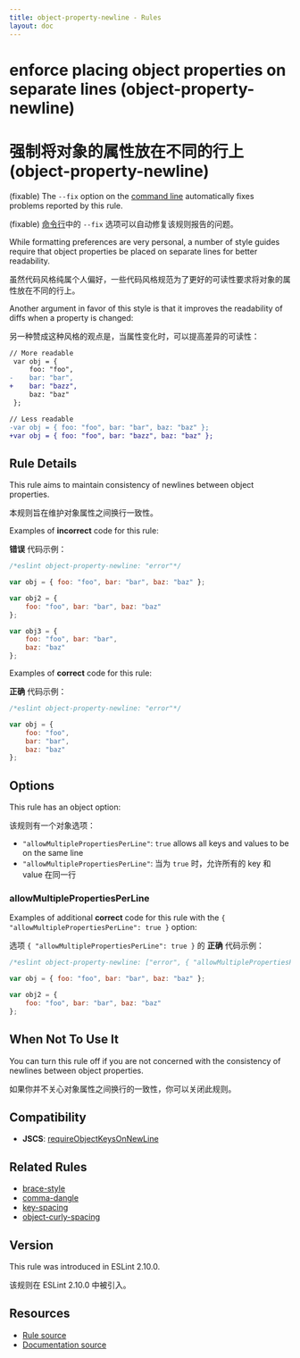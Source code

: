 ```yaml
---
title: object-property-newline - Rules
layout: doc
---
```

<!-- Note: No pull requests accepted for this file. See README.md in the root directory for details. -->

# enforce placing object properties on separate lines (object-property-newline)

# 强制将对象的属性放在不同的行上 (object-property-newline)

(fixable) The `--fix` option on the [command line](../user-guide/command-line-interface#fix) automatically fixes problems reported by this rule.

(fixable) [命令行](../user-guide/command-line-interface#fix)中的 `--fix` 选项可以自动修复该规则报告的问题。

While formatting preferences are very personal, a number of style guides require that object properties be placed on separate lines for better readability.

虽然代码风格纯属个人偏好，一些代码风格规范为了更好的可读性要求将对象的属性放在不同的行上。

Another argument in favor of this style is that it improves the readability of diffs when a property is changed:

另一种赞成这种风格的观点是，当属性变化时，可以提高差异的可读性：

```diff
// More readable
 var obj = {
     foo: "foo",
-    bar: "bar",
+    bar: "bazz",
     baz: "baz"
 };
```

```diff
// Less readable
-var obj = { foo: "foo", bar: "bar", baz: "baz" };
+var obj = { foo: "foo", bar: "bazz", baz: "baz" };
```

## Rule Details

This rule aims to maintain consistency of newlines between object properties.

本规则旨在维护对象属性之间换行一致性。

Examples of **incorrect** code for this rule:

**错误** 代码示例：

```js
/*eslint object-property-newline: "error"*/

var obj = { foo: "foo", bar: "bar", baz: "baz" };

var obj2 = {
    foo: "foo", bar: "bar", baz: "baz"
};

var obj3 = {
    foo: "foo", bar: "bar",
    baz: "baz"
};
```

Examples of **correct** code for this rule:

**正确** 代码示例：

```js
/*eslint object-property-newline: "error"*/

var obj = {
    foo: "foo",
    bar: "bar",
    baz: "baz"
};
```

## Options

This rule has an object option:

该规则有一个对象选项：

* `"allowMultiplePropertiesPerLine"`: `true` allows all keys and values to be on the same line
* `"allowMultiplePropertiesPerLine"`: 当为 `true` 时，允许所有的 key 和 value 在同一行

### allowMultiplePropertiesPerLine

Examples of additional **correct** code for this rule with the `{ "allowMultiplePropertiesPerLine": true }` option:

选项 `{ "allowMultiplePropertiesPerLine": true }` 的 **正确** 代码示例：

```js
/*eslint object-property-newline: ["error", { "allowMultiplePropertiesPerLine": true }]*/

var obj = { foo: "foo", bar: "bar", baz: "baz" };

var obj2 = {
    foo: "foo", bar: "bar", baz: "baz"
};
```

## When Not To Use It

You can turn this rule off if you are not concerned with the consistency of newlines between object properties.

如果你并不关心对象属性之间换行的一致性，你可以关闭此规则。

## Compatibility

* **JSCS**: [requireObjectKeysOnNewLine](http://jscs.info/rule/requireObjectKeysOnNewLine)

## Related Rules

* [brace-style](brace-style)
* [comma-dangle](comma-dangle)
* [key-spacing](key-spacing)
* [object-curly-spacing](object-curly-spacing)

## Version

This rule was introduced in ESLint 2.10.0.

该规则在 ESLint 2.10.0 中被引入。

## Resources

* [Rule source](https://github.com/eslint/eslint/tree/master/lib/rules/object-property-newline.js)
* [Documentation source](https://github.com/eslint/eslint/tree/master/docs/rules/object-property-newline.md)
